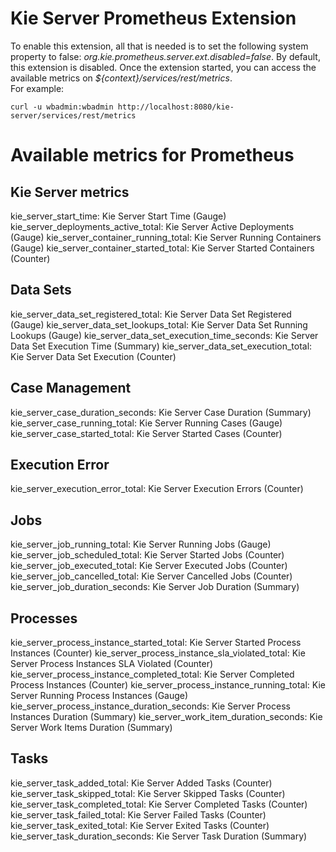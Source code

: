 Kie Server Prometheus Extension
===============================

To enable this extension, all that is needed is to set the following system property to false: _org.kie.prometheus.server.ext.disabled=false_.
By default, this extension is disabled. Once the extension started, you can access the available metrics on _${context}/services/rest/metrics_.  
For example: 

``` 
curl -u wbadmin:wbadmin http://localhost:8080/kie-server/services/rest/metrics  
``` 

# Available metrics for Prometheus

## Kie Server metrics

kie_server_start_time: Kie Server Start Time (Gauge)
kie_server_deployments_active_total: Kie Server Active Deployments (Gauge)
kie_server_container_running_total: Kie Server Running Containers (Gauge)
kie_server_container_started_total: Kie Server Started Containers (Counter)

## Data Sets

kie_server_data_set_registered_total: Kie Server Data Set Registered (Gauge)
kie_server_data_set_lookups_total: Kie Server Data Set Running Lookups (Gauge)
kie_server_data_set_execution_time_seconds: Kie Server Data Set Execution Time (Summary)
kie_server_data_set_execution_total: Kie Server Data Set Execution (Counter)

## Case Management

kie_server_case_duration_seconds: Kie Server Case Duration (Summary)
kie_server_case_running_total: Kie Server Running Cases (Gauge)
kie_server_case_started_total: Kie Server Started Cases (Counter)

## Execution Error

kie_server_execution_error_total: Kie Server Execution Errors (Counter)

## Jobs

kie_server_job_running_total: Kie Server Running Jobs (Gauge)
kie_server_job_scheduled_total: Kie Server Started Jobs (Counter)
kie_server_job_executed_total: Kie Server Executed Jobs (Counter)
kie_server_job_cancelled_total: Kie Server Cancelled Jobs (Counter)
kie_server_job_duration_seconds: Kie Server Job Duration (Summary) 

## Processes

kie_server_process_instance_started_total: Kie Server Started Process Instances (Counter)
kie_server_process_instance_sla_violated_total: Kie Server Process Instances SLA Violated (Counter)
kie_server_process_instance_completed_total: Kie Server Completed Process Instances (Counter)
kie_server_process_instance_running_total: Kie Server Running Process Instances (Gauge)
kie_server_process_instance_duration_seconds: Kie Server Process Instances Duration (Summary)
kie_server_work_item_duration_seconds: Kie Server Work Items Duration (Summary)

## Tasks

kie_server_task_added_total: Kie Server Added Tasks (Counter)
kie_server_task_skipped_total: Kie Server Skipped Tasks (Counter)
kie_server_task_completed_total: Kie Server Completed Tasks (Counter)
kie_server_task_failed_total: Kie Server Failed Tasks (Counter)
kie_server_task_exited_total: Kie Server Exited Tasks (Counter)
kie_server_task_duration_seconds: Kie Server Task Duration (Summary)
